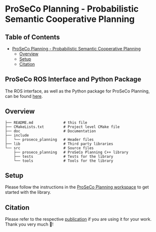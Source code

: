 # ProSeCo Planning - Probabilistic Semantic Cooperative Planning

## Table of Contents

- [ProSeCo Planning - Probabilistic Semantic Cooperative Planning](#proseco---probabilistic-semantic-cooperative-planning)
  - [Overview](#Overview)
  - [Setup](#Setup)
  - [Citation](#Citation)

## ProSeCo ROS Interface and Python Package

The ROS interface, as well as the Python package for ProSeCo Planning, can be found [here](https://github.com/ProSeCo-Planning/ros_proseco_planning).

## Overview

    ├── README.md              # this file
    ├── CMakeLists.txt         # Project level CMake file
    ├── doc                    # Documentation
    ├── include
    │   └── proseco_planning   # Header files
    ├── lib                    # Third party libraries
    └── src                    # Source files
        ├── proseco_planning   # ProSeCo Planning C++ library
        ├── tests              # Tests for the library
        └── tools              # Tools for the library

## Setup
Please follow the instructions in the [ProSeCo Planning workspace](https://github.com/ProSeCo-Planning/proseco_workspace#setup) to get started with the library.

## Citation 
Please refer to the respective [publication](https://github.com/ProSeCo-Planning#citation) if you are using it for your work. Thank you very much 🙂!
